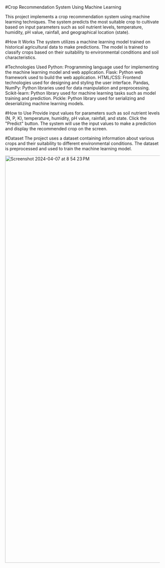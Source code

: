 #Crop Recommendation System Using Machine Learning

This project implements a crop recommendation system using machine learning techniques. The system predicts the most suitable crop to cultivate based on input parameters such as soil nutrient levels, temperature, humidity, pH value, rainfall, and geographical location (state).

#How It Works
The system utilizes a machine learning model trained on historical agricultural data to make predictions. The model is trained to classify crops based on their suitability to environmental conditions and soil characteristics.

#Technologies Used
Python: Programming language used for implementing the machine learning model and web application.
Flask: Python web framework used to build the web application.
HTML/CSS: Frontend technologies used for designing and styling the user interface.
Pandas, NumPy: Python libraries used for data manipulation and preprocessing.
Scikit-learn: Python library used for machine learning tasks such as model training and prediction.
Pickle: Python library used for serializing and deserializing machine learning models.

#How to Use
Provide input values for parameters such as soil nutrient levels (N, P, K), temperature, humidity, pH value, rainfall, and state.
Click the "Predict" button.
The system will use the input values to make a prediction and display the recommended crop on the screen.

#Dataset
The project uses a dataset containing information about various crops and their suitability to different environmental conditions. The dataset is preprocessed and used to train the machine learning model.

<img width="1326" alt="Screenshot 2024-04-07 at 8 54 23 PM" src="https://github.com/Tanish1301/Crop-Recommendation-System-Using-Machine-learning/assets/86621944/50b3752a-1eb7-426c-8c66-97745286e572">
